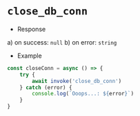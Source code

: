 # `close_db_conn`

- Response

a) on success: `null`
b) on error: `string`

- Example

```typescript
const closeConn = async () => {
    try {
        await invoke('close_db_conn')
    } catch (error) {
        console.log(`Ooops...: ${error}`)
    }
}
```
